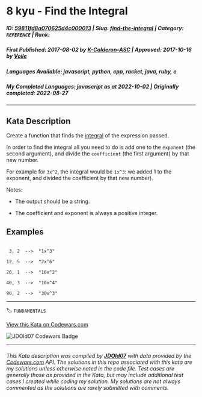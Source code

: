 # 8 kyu - Find the Integral

##### **ID**: [59811fd8a070625d4c000013](https://www.codewars.com/kata/59811fd8a070625d4c000013) | **Slug**: [find-the-integral](https://www.codewars.com/kata/59811fd8a070625d4c000013) | **Category**: `REFERENCE` | **Rank**: <span style="color:white">8 kyu</span>

##### **First Published**: 2017-08-02 ***by*** [K-Calderon-ASC](https://www.codewars.com/users/K-Calderon-ASC) | **Approved**: 2017-10-16 ***by*** [Voile](https://www.codewars.com/users/Voile)

##### **Languages Available**: javascript, python, cpp, racket, java, ruby, c

##### **My Completed Languages**: javascript ***as at*** 2022-10-02 | **Originally completed**: 2022-08-27

---

## Kata Description


Create a function that finds the [integral](https://en.wikipedia.org/wiki/Integral) of the expression passed.



In order to find the integral all you need to do is add one to the `exponent` (the second argument), and divide the `coefficient` (the first argument) by that new number.



For example for `3x^2`, the integral would be `1x^3`: we added 1 to the exponent, and divided the coefficient by that new number).



Notes:

* The output should be a string.

* The coefficient and exponent is always a positive integer.





## Examples



```

 3, 2  -->  "1x^3"

12, 5  -->  "2x^6"

20, 1  -->  "10x^2"

40, 3  -->  "10x^4"

90, 2  -->  "30x^3"

```

---


🏷 `FUNDAMENTALS`


[View this Kata on Codewars.com](https://www.codewars.com/kata/59811fd8a070625d4c000013)

![](https://www.codewars.com/users/jdold07/badges/large "JDOld07 Codewars Badge")

---

###### *This Kata description was compiled by [**JDOld07**](https://tpstech.dev) with data provided by the [Codewars.com](https://www.codewars.com) API.  The solutions in this repo associated with this kata are my solutions unless otherwise noted in the code file.  Test cases are generally those as provided in the Kata, but may include additional test cases I created while coding my solution.  My solutions are not always commented as the solutions are rarely submitted with comments.*
